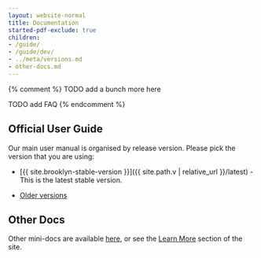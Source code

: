 ```yaml
---
layout: website-normal
title: Documentation
started-pdf-exclude: true
children:
- /guide/
- /guide/dev/
- ../meta/versions.md
- other-docs.md
---
```


{% comment %}
TODO add a bunch more here

TODO add FAQ
{% endcomment %}

## Official User Guide

Our main user manual is organised by release version. Please pick the version that you are using:

- [{{ site.brooklyn-stable-version }}]({{ site.path.v | relative_url }}/latest) -
  This is the latest stable version.

- [Older versions](/website/meta/versions.html)


## Other Docs

Other mini-docs are available [here](other-docs.html),
or see the [Learn More](/website/learnmore/) section of the site.
